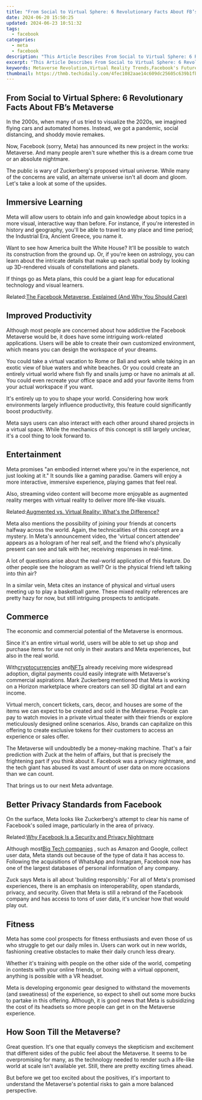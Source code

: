 ```yaml
---
title: "From Social to Virtual Sphere: 6 Revolutionary Facts About FB’s Metaverse"
date: 2024-06-20 15:50:25
updated: 2024-06-23 10:51:32
tags:
  - facebook
categories:
  - meta
  - facebook
description: "This Article Describes From Social to Virtual Sphere: 6 Revolutionary Facts About FB’s Metaverse"
excerpt: "This Article Describes From Social to Virtual Sphere: 6 Revolutionary Facts About FB’s Metaverse"
keywords: Metaverse Revolution,Virtual Reality Trends,Facebook's Future,Digital World Shift,Social Media Evolution,Online Sphere Dynamics,Virtual Universe Insights,VR Trends Evolve,Facebook's Path Forward,Digital Shift Explored,Social Metamorphosis,Virtual Insights Unveiled
thumbnail: https://thmb.techidaily.com/4fec1082aae14c609dc25605c639b1fbe3c36aac7cabbe84615d93d1098bb494.jpg
---
```


## From Social to Virtual Sphere: 6 Revolutionary Facts About FB’s Metaverse

 In the 2000s, when many of us tried to visualize the 2020s, we imagined flying cars and automated homes. Instead, we got a pandemic, social distancing, and shoddy movie remakes.

 Now, Facebook (sorry, Meta) has announced its new project in the works: Metaverse. And many people aren't sure whether this is a dream come true or an absolute nightmare.

 The public is wary of Zuckerberg's proposed virtual universe. While many of the concerns are valid, an alternate universe isn't all doom and gloom. Let's take a look at some of the upsides.

## Immersive Learning

 Meta will allow users to obtain info and gain knowledge about topics in a more visual, interactive way than before. For instance, if you're interested in history and geography, you'll be able to travel to any place and time period; the Industrial Era, Ancient Greece, you name it.

 Want to see how America built the White House? It'll be possible to watch its construction from the ground up. Or, if you're keen on astrology, you can learn about the intricate details that make up each spatial body by looking up 3D-rendered visuals of constellations and planets.

 If things go as Meta plans, this could be a giant leap for educational technology and visual learners.

 Related:[The Facebook Metaverse, Explained (And Why You Should Care)](https://www.makeuseof.com/facebook-metaverse-explained/)

## Improved Productivity

 Although most people are concerned about how addictive the Facebook Metaverse would be, it does have some intriguing work-related applications. Users will be able to create their own customized environment, which means you can design the workspace of your dreams.

 You could take a virtual vacation to Rome or Bali and work while taking in an exotic view of blue waters and white beaches. Or you could create an entirely virtual world where fish fly and snails jump or have no animals at all. You could even recreate your office space and add your favorite items from your actual workspace if you want.

 It's entirely up to you to shape your world. Considering how work environments largely influence productivity, this feature could significantly boost productivity.

 Meta says users can also interact with each other around shared projects in a virtual space. While the mechanics of this concept is still largely unclear, it's a cool thing to look forward to.

## Entertainment

 Meta promises "an embodied internet where you're in the experience, not just looking at it." It sounds like a gaming paradise. Gamers will enjoy a more interactive, immersive experience, playing games that feel real.

 Also, streaming video content will become more enjoyable as augmented reality merges with virtual reality to deliver more life-like visuals.

 Related:[Augmented vs. Virtual Reality: What's the Difference?](https://www.makeuseof.com/tag/augmented-vs-virtual-reality-whats-difference/)

 Meta also mentions the possibility of joining your friends at concerts halfway across the world. Again, the technicalities of this concept are a mystery. In Meta's announcement video, the 'virtual concert attendee' appears as a hologram of her real self, and the friend who's physically present can see and talk with her, receiving responses in real-time.

 A lot of questions arise about the real-world application of this feature. Do other people see the hologram as well? Or is the physical friend left talking into thin air?

 In a similar vein, Meta cites an instance of physical and virtual users meeting up to play a basketball game. These mixed reality references are pretty hazy for now, but still intriguing prospects to anticipate.

## Commerce

The economic and commercial potential of the Metaverse is enormous.

 Since it's an entire virtual world, users will be able to set up shop and purchase items for use not only in their avatars and Meta experiences, but also in the real world.

 With[cryptocurrencies](https://www.makeuseof.com/how-does-cryptocurrency-work/) and[NFTs](https://www.makeuseof.com/what-is-a-non-fungible-token-nft/) already receiving more widespread adoption, digital payments could easily integrate with Metaverse's commercial aspirations. Mark Zuckerberg mentioned that Meta is working on a Horizon marketplace where creators can sell 3D digital art and earn income.

 Virtual merch, concert tickets, cars, decor, and houses are some of the items we can expect to be created and sold in the Metaverse. People can pay to watch movies in a private virtual theater with their friends or explore meticulously designed online scenarios. Also, brands can capitalize on this offering to create exclusive tokens for their customers to access an experience or sales offer.

 The Metaverse will undoubtedly be a money-making machine. That's a fair prediction with Zuck at the helm of affairs, but that is precisely the frightening part if you think about it. Facebook was a privacy nightmare, and the tech giant has abused its vast amount of user data on more occasions than we can count.

That brings us to our next Meta advantage.

## Better Privacy Standards from Facebook

 On the surface, Meta looks like Zuckerberg's attempt to clear his name of Facebook's soiled image, particularly in the area of privacy.

 Related:[Why Facebook Is a Security and Privacy Nightmare](https://www.makeuseof.com/tag/facebook-security-privacy-nightmare/)

 Although most[Big Tech companies](http://www.makeuseof.com/what-is-big-tech-and-why-is-the-government-trying-to-break-it-up-/) , such as Amazon and Google, collect user data, Meta stands out because of the type of data it has access to. Following the acquisitions of WhatsApp and Instagram, Facebook now has one of the largest databases of personal information of any company.

 Zuck says Meta is all about 'building responsibly.' For all of Meta's promised experiences, there is an emphasis on interoperability, open standards, privacy, and security. Given that Meta is still a rebrand of the Facebook company and has access to tons of user data, it's unclear how that would play out.

## Fitness

 Meta has some cool prospects for fitness enthusiasts and even those of us who struggle to get our daily miles in. Users can work out in new worlds, fashioning creative obstacles to make their daily crunch less dreary.

 Whether it's training with people on the other side of the world, competing in contests with your online friends, or boxing with a virtual opponent, anything is possible with a VR headset.

 Meta is developing ergonomic gear designed to withstand the movements (and sweatiness) of the experience, so expect to shell out some more bucks to partake in this offering. Although, it is good news that Meta is subsidizing the cost of its headsets so more people can get in on the Metaverse experience.

## How Soon Till the Metaverse?

 Great question. It's one that equally conveys the skepticism and excitement that different sides of the public feel about the Metaverse. It seems to be overpromising for many, as the technology needed to render such a life-like world at scale isn't available yet. Still, there are pretty exciting times ahead.

 But before we get too excited about the positives, it's important to understand the Metaverse's potential risks to gain a more balanced perspective.


<ins class="adsbygoogle"
     style="display:block"
     data-ad-format="autorelaxed"
     data-ad-client="ca-pub-7571918770474297"
     data-ad-slot="1223367746"></ins>



<ins class="adsbygoogle"
     style="display:block"
     data-ad-client="ca-pub-7571918770474297"
     data-ad-slot="8358498916"
     data-ad-format="auto"
     data-full-width-responsive="true"></ins>
